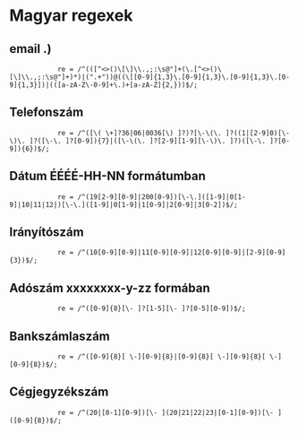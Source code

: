 # Magyar regexek

## email .)
                re = /^(([^<>()\[\]\\.,;:\s@"]+(\.[^<>()\[\]\\.,;:\s@"]+)*)|(".+"))@((\[[0-9]{1,3}\.[0-9]{1,3}\.[0-9]{1,3}\.[0-9]{1,3}])|(([a-zA-Z\-0-9]+\.)+[a-zA-Z]{2,}))$/;
              
## Telefonszám
                
                re = /^([\( \+]?36|06|0036[\) ]?)?[\-\(\. ]?((1|[2-9]0)[\-\)\. ]?([\-\. ]?[0-9]){7}|([\-\(\. ]?[2-9][1-9][\-\)\. ]?)([\-\. ]?[0-9]){6})$/;

## Dátum ÉÉÉÉ-HH-NN formátumban

                re = /^(19[2-9][0-9]|200[0-9])[\-\.]([1-9]|0[1-9]|10|11|12|)[\-\.]([1-9]|0[1-9]|1[0-9]|2[0-9]|3[0-2])$/;

## Irányítószám
                re = /^(10[0-9][0-9]|11[0-9][0-9]|12[0-9][0-9]|[2-9][0-9]{3})$/;
                
## Adószám xxxxxxxx-y-zz formában

                re = /^([0-9]{8}[\- ]?[1-5][\- ]?[0-5][0-9])$/;

## Bankszámlaszám

                re = /^([0-9]{8}[ \-][0-9]{8}|[0-9]{8}[ \-][0-9]{8}[ \-][0-9]{8})$/;
             
## Cégjegyzékszám
                
                re = /^(20|[0-1][0-9])[\- ](20|21|22|23|[0-1][0-9])[\- ]([0-9]{8})$/;
                


